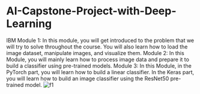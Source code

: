 # AI-Capstone-Project-with-Deep-Learning
IBM
Module 1:
In this module, you will get introduced to the problem that we will try to solve throughout the course. You will also learn how to load the image dataset, manipulate 
images, and visualize them.
Module 2:
In this Module, you will mainly learn how to process image data and prepare it to build a classifier using pre-trained models.
Module 3:
In this Module, in the PyTorch part, you will learn how to build a linear classifier. In the Keras part, you will learn how to build an image classifier using the ResNet50 pre-trained model.
![f1](https://github.com/Mreeb/AI-Capstone-Project-with-Deep-Learning/assets/103059817/9d2c58ab-04db-4ad5-b589-9d44e1175bad)
